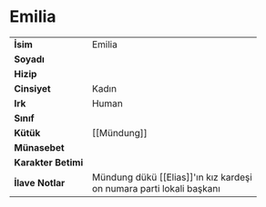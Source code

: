# Emilia   
|  |  |  
|---|---|  
| **İsim** | Emilia|  
| **Soyadı** | |  
| **Hizip** | |  
| **Cinsiyet** | Kadın|  
| **Irk** | Human|  
| **Sınıf** | |  
| **Kütük** | [[Mündung]]|  
| **Münasebet** | |  
| **Karakter Betimi** | |  
| **İlave Notlar** | Mündung dükü [[Elias]]'ın kız kardeşi<br>on numara parti lokali başkanı|  
